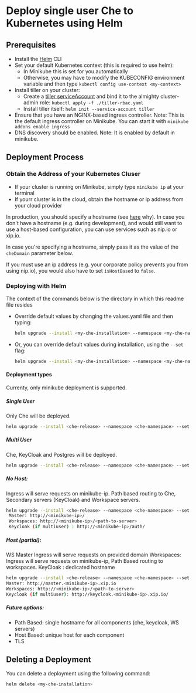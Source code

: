 # Deploy single user Che to Kubernetes using Helm

## Prerequisites
- Install the [Helm](https://github.com/kubernetes/helm/blob/master/docs/install.md) CLI
- Set your default Kubernetes context (this is required to use helm):
  - In Minikube this is set for you automatically
  - Otherwise, you may have to modify the KUBECONFIG environment variable and then type `kubectl config use-context <my-context>`
- Install tiller on your cluster:
  - Create a [tiller serviceAccount](https://github.com/kubernetes/helm/blob/master/docs/rbac.md) and bind it to the almighty cluster-admin role: `kubectl apply -f ./tiller-rbac.yaml`
  - Install tiller itself: `helm init --service-account tiller`
- Ensure that you have an NGINX-based ingress controller. Note: This is the default ingress controller on Minikube. You can start it with `minikube addons enable ingress`
- DNS discovery should be enabled. Note: It is enabled by default in minikube.
## Deployment Process
### Obtain the Address of your Kubernetes Cluser
- If your cluster is running on Minikube, simply type `minikube ip` at your terminal
- If yourr cluster is in the cloud, obtain the hostname or ip address from your cloud provider

In production, you should specify a hostname (see [here](https://github.com/eclipse/che/issues/8694) why). In case you don't have a hostname (e.g. during development), and would still want to use a host-based configuration, you can use services such as nip.io or xip.io.

In case you're specifying a hostname, simply pass it as the value of the `cheDomain` parameter below.

If you must use an ip address (e.g. your corporate policy prevents you from using nip.io), you would also have to set `isHostBased` to `false`.

### Deploying with Helm
The context of the commands below is the directory in which this readme file resides

- Override default values by changing the values.yaml file and then typing:

  ```bash
  helm upgrade --install <my-che-installation> --namespace <my-che-namespace> ./
  ```
- Or, you can override default values during installation, using the `--set` flag:

  ```bash
  helm upgrade --install <my-che-installation> --namespace <my-che-namespace> --set global.cheDomain=<my-hostname> --set cheImage=<my-image> ./
  ```

#### Deployment types
Currenty, only minikube deployment is supported.

##### Single User 
Only Che will be deployed.

  ```bash
  helm upgrade --install <che-release> --namespace <che-namespace> --set global.cheDomain=<domain> ./
  ```
  
##### Multi User 
Che, KeyCloak and Postgres will be deployed.

  ```bash
  helm upgrade --install <che-release> --namespace <che-namespace> --set global.multiuser=true --set global.cheDomain=<domain> ./
  ```
  
##### No Host:
 Ingress will serve requests on minikube-ip. 
 Path based routing to Che, Secondary servers (KeyCloak) and Workspace servers.

  ```bash
  helm upgrade --install <che-release> --namespace <che-namespace> --set global.isHostbased=false --set global.cheDomain=<minikube-ip> ./
   Master: http://<minikube-ip>/
   Workspaces: http://<minikube-ip>/<path-to-server>
   Keycloak (if multiuser) : http://<minikube-ip>/auth/
  ```
  
##### Host (partial): 
 WS Master Ingress will serve requests on provided domain
 Workspaces: Ingress will serve requests on minikube-ip, Path Based routing to workspaces. 
 KeyCloak : dedicated hostname 
   
   ```bash
   helm upgrade --install <che-release> --namespace <che-namespace> --set global.cheDomain=<minikube-ip>.xip.io ./
   Master: http://master.<minikube-ip>.xip.io
   Workspaces: http://<minikube-ip>/<path-to-server>
   Keycloak (if multiuser): http://keycloak.<minikube-ip>.xip.io/
   ```
 

##### Future options:
- Path Based: single hostname for all components (che, keycloak, WS servers) 
- Host Based: unique host for each component
- TLS
  
## Deleting a Deployment
You can delete a deployment using the following command:
``` bash
helm delete <my-che-installation>
```
